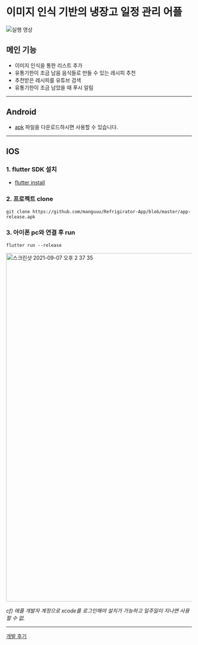 # 이미지 인식 기반의 냉장고 일정 관리 어플

![실행 영상](https://user-images.githubusercontent.com/66214527/132292930-b05cfdb6-917c-4802-a74f-ff7a89d5db01.GIF)

## 메인 기능
- 이미지 인식을 통한 리스트 추가
- 유통기한이 조금 남음 음식들로 만들 수 있는 레시피 추천
- 추천받은 레시피를 유튜브 검색
- 유통기한이 조금 남았을 때 푸시 알림
---
## Android
- [apk](https://github.com/manguuu/Refrigirator-App/blob/master/app-release.apk)
파일을 다운로드하시면 사용할 수 있습니다.
---
## IOS
### 1. flutter SDK 설치 
- [flutter install](https://flutter.dev/docs/get-started/install)

### 2. 프로젝트 clone
```
git clone https://github.com/manguuu/Refrigirator-App/blob/master/app-release.apk
```

### 3. 아이폰 pc와 연결 후 run
```
flutter run --release
```
<img width="944" alt="스크린샷 2021-09-07 오후 2 37 35" src="https://user-images.githubusercontent.com/66214527/132290086-1a8418da-7e06-49a7-a57e-bb819d84f9c3.png">

_cf) 애플 개발자 계정으로 xcode를 로그인해야 설치가 가능하고 일주일이 지나면 사용할 수 없._

---
[개발 후기](https://mangu.tistory.com/74)
